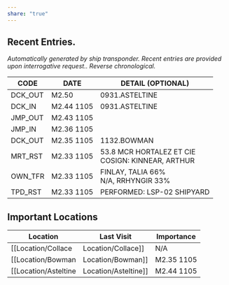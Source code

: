 ```yaml
---
share: "true"
---
```

## Recent Entries.  
_Automatically generated by ship transponder. Recent entries are provided upon interrogative request.. Reverse chronological._  
  
| **CODE** | **DATE**   | **DETAIL (OPTIONAL)**                                 |  
| -------- | ---------- | ----------------------------------------------------- |  
| DCK_OUT  | M2.50      | 0931.ASTELTINE                                        |  
| DCK_IN   | M2.44 1105 | 0931.ASTELTINE                                        |  
| JMP_OUT  | M2.43 1105 |                                                       |  
| JMP_IN   | M2.36 1105 |                                                       |  
| DCK_OUT  | M2.35 1105 | 1132.BOWMAN                                           |  
| MRT_RST  | M2.33 1105 | 53.8 MCR HORTALEZ ET CIE  <br>COSIGN: KINNEAR, ARTHUR |  
| OWN_TFR  | M2.33 1105 | FINLAY, TALIA 66%  <br>N/A, RRHYNGIR 33%              |  
| TPD_RST  | M2.33 1105 | PERFORMED: LSP-02 SHIPYARD                            |  
## Important Locations  
  
| **Location**           | **Last Visit** | **Importance**       |  
| ---------------------- | -------------- | -------------------- |  
| [[Location/Collace|Location/Collace]]   | N/A            | Talia's Homeworld    |  
| [[Location/Bowman|Location/Bowman]]    | M2.35 1105     | Rrhyngir's Homeworld |  
| [[Location/Asteltine|Location/Asteltine]] | M2.44 1105     | Criminal Target      |  
